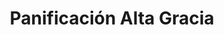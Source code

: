 ---
title: "Panificación Alta Gracia"
url: /alta-gracia/panificacion-alta-gracia/
shop: Bäckerei
---